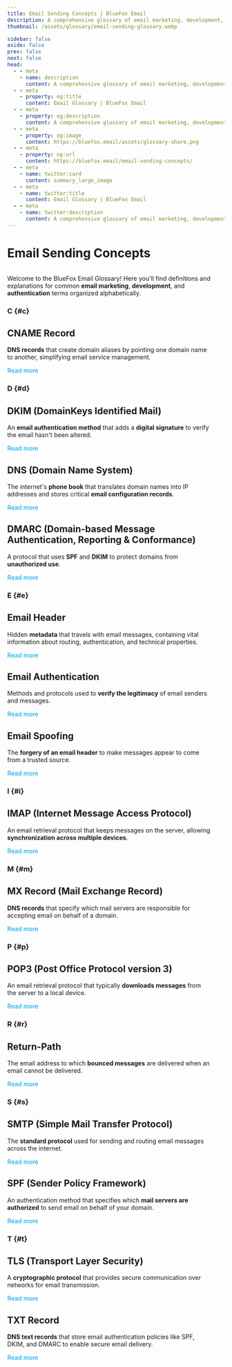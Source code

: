 ```yaml
---
title: Email Sending Concepts | BlueFox Email
description: A comprehensive glossary of email marketing, development, and authentication terms.
thumbnail: /assets/glossary/email-sending-glossary.webp

sidebar: false
aside: false
prev: false
next: false
head:
  - - meta
    - name: description
      content: A comprehensive glossary of email marketing, development, and authentication terms.
  - - meta
    - property: og:title
      content: Email Glossary | BlueFox Email
  - - meta
    - property: og:description
      content: A comprehensive glossary of email marketing, development, and authentication terms.
  - - meta
    - property: og:image
      content: https://bluefox.email/assets/glossary-share.png
  - - meta
    - property: og:url
      content: https://bluefox.email/email-sending-concepts/
  - - meta
    - name: twitter:card
      content: summary_large_image
  - - meta
    - name: twitter:title
      content: Email Glossary | BlueFox Email
  - - meta
    - name: twitter:description
      content: A comprehensive glossary of email marketing, development, and authentication terms.
---
```


# Email Sending Concepts

<div class="page-wrapper">
<main class="glossary-content">

Welcome to the BlueFox Email Glossary! Here you'll find definitions and explanations for common **email marketing**, **development**, and **authentication** terms organized alphabetically.

### C {#c}

## CNAME Record

**DNS records** that create domain aliases by pointing one domain name to another, simplifying email service management.

[Read more](/email-sending-concepts/cname-record)

### D {#d}

## DKIM (DomainKeys Identified Mail)

An **email authentication method** that adds a **digital signature** to verify the email hasn't been altered.

[Read more](/email-sending-concepts/dkim)

## DNS (Domain Name System)

The internet's **phone book** that translates domain names into IP addresses and stores critical **email configuration records**.

[Read more](/email-sending-concepts/dns)

## DMARC (Domain-based Message Authentication, Reporting & Conformance)

A protocol that uses **SPF** and **DKIM** to protect domains from **unauthorized use**.

[Read more](/email-sending-concepts/dmarc)

### E {#e}

## Email Header

Hidden **metadata** that travels with email messages, containing vital information about routing, authentication, and technical properties.

[Read more](/email-sending-concepts/email-header)

## Email Authentication

Methods and protocols used to **verify the legitimacy** of email senders and messages.

[Read more](/email-sending-concepts/email-authentication)

## Email Spoofing

The **forgery of an email header** to make messages appear to come from a trusted source.

[Read more](/email-sending-concepts/email-spoofing)

### I {#i}

## IMAP (Internet Message Access Protocol)

An email retrieval protocol that keeps messages on the server, allowing **synchronization across multiple devices**.

[Read more](/email-sending-concepts/imap)

### M {#m}

## MX Record (Mail Exchange Record)

**DNS records** that specify which mail servers are responsible for accepting email on behalf of a domain.

[Read more](/email-sending-concepts/mx-record)

### P {#p}

## POP3 (Post Office Protocol version 3)

An email retrieval protocol that typically **downloads messages** from the server to a local device.

[Read more](/email-sending-concepts/pop3)

### R {#r}

## Return-Path

The email address to which **bounced messages** are delivered when an email cannot be delivered.

[Read more](/email-sending-concepts/return-path)

### S {#s}

## SMTP (Simple Mail Transfer Protocol)

The **standard protocol** used for sending and routing email messages across the internet.

[Read more](/email-sending-concepts/smtp)

## SPF (Sender Policy Framework)

An authentication method that specifies which **mail servers are authorized** to send email on behalf of your domain.

[Read more](/email-sending-concepts/spf)

### T {#t}

## TLS (Transport Layer Security)

A **cryptographic protocol** that provides secure communication over networks for email transmission.

[Read more](/email-sending-concepts/tls)

## TXT Record

**DNS text records** that store email authentication policies like SPF, DKIM, and DMARC to enable secure email delivery.

[Read more](/email-sending-concepts/txt-record)

</main>  
<GlossarySidebar :letters="['C', 'D', 'E', 'I', 'M', 'P', 'R', 'S', 'T']" />
</div>

<style>
.page-wrapper {
  display: flex;
  gap: 2rem;
  position: relative;
}

.glossary-content {
  flex: 1 1 auto;
}

.glossary-letter {
  font-size: 2.2rem;
  font-weight: 700;
  margin-top: 2.5em;
  margin-bottom: 0.5em;
  color: var(--vp-c-brand, #13b0ee);
  letter-spacing: 0.1em;
  border-bottom: 1px solid #e0e0e0;
  padding-bottom: 0.1em;
}

.glossary-letter a {
  color: inherit;
  text-decoration: none;
}

.glossary-letter a:hover {
  text-decoration: underline;
}

/* Styles for "Read more" links */
.glossary-content a[href^="/email-sending-concepts"] {
  color: #13B0EE;
  text-decoration: none;
  font-weight: 500;
  transition: opacity 0.2s;
}

.glossary-content a[href^="/email-sending-concepts"]:hover {
  opacity: 0.8;
  text-decoration: none;
}


</style>
